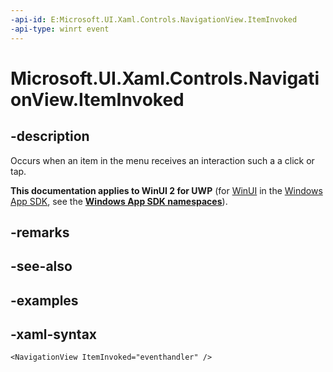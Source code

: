 ```yaml
---
-api-id: E:Microsoft.UI.Xaml.Controls.NavigationView.ItemInvoked
-api-type: winrt event
---
```

<!-- Event syntax.
public event TypedEventHandler ItemInvoked<NavigationView, NavigationViewItemInvokedEventArgs>
-->

# Microsoft.UI.Xaml.Controls.NavigationView.ItemInvoked


## -description

Occurs when an item in the menu receives an interaction such a a click or tap.


**This documentation applies to WinUI 2 for UWP** (for [WinUI](/windows/apps/winui/winui3/) in the [Windows App SDK](/windows/apps/windows-app-sdk/), see the **[Windows App SDK namespaces](/windows/windows-app-sdk/api/winrt/)**).

## -remarks


## -see-also


## -examples


## -xaml-syntax

```xaml
<NavigationView ItemInvoked="eventhandler" />
```


